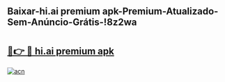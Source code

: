 
## Baixar-hi.ai premium apk-Premium-Atualizado-Sem-Anúncio-Grátis-!8z2wa

# <h2><a href="https://andorid.site?title=hi.ai_premium_apk&ref=27">🔗👉 🔴 hi.ai premium apk</a></h2>

[![acn](https://github.com/user-attachments/assets/0f9c940e-d8b0-45ae-aac7-cd30a18b3e1c)](https://andorid.site?title=hi.ai_premium_apk&ref=27)

